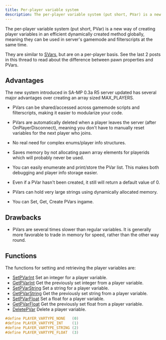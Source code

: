 ```yaml
---
title: Per-player variable system
description: The per-player variable system (put short, PVar) is a new way of creating player variables in an efficient dynamically created method globally, meaning they can be used in server's gamemode and filterscripts at the same time.
---
```


The per-player variable system (put short, PVar) is a new way of creating player variables in an efficient dynamically created method globally, meaning they can be used in server's gamemode and filterscripts at the same time.

They are similar to [SVars](servervariablesystem), but are on a per-player basis. See the last 2 posts in this thread to read about the difference between pawn properties and PVars.

## Advantages

The new system introduced in SA-MP 0.3a R5 server updated has several major advantages over creating an array sized MAX_PLAYERS.

- PVars can be shared/accessed across gamemode scripts and filterscripts, making it easier to modularize your code.

- PVars are automatically deleted when a player leaves the server (after OnPlayerDisconnect), meaning you don't have to manually reset variables for the next player who joins.

- No real need for complex enums/player info structures.

- Saves memory by not allocating pawn array elements for playerids which will probably never be used.

- You can easily enumerate and print/store the PVar list. This makes both debugging and player info storage easier.

- Even if a PVar hasn't been created, it still will return a default value of 0.

- PVars can hold very large strings using dynamically allocated memory.

- You can Set, Get, Create PVars ingame.

## Drawbacks

- PVars are several times slower than regular variables. It is generally more favorable to trade in memory for speed, rather than the other way round.

## Functions

The functions for setting and retrieving the player variables are:

- [SetPVarInt](../scripting/functions/SetPVarInt) Set an integer for a player variable.
- [GetPVarInt](../scripting/functions/GetPVarInt) Get the previously set integer from a player variable.
- [SetPVarString](../scripting/functions/SetPVarString) Set a string for a player variable.
- [GetPVarString](../scripting/functions/GetPVarString) Get the previously set string from a player variable.
- [SetPVarFloat](../scripting/functions/SetPVarFloat) Set a float for a player variable.
- [GetPVarFloat](../scripting/functions/GetPVarFloat) Get the previously set float from a player variable.
- [DeletePVar](../scripting/functions/DeletePVar) Delete a player variable.

```c
#define PLAYER_VARTYPE_NONE   (0)
#define PLAYER_VARTYPE_INT    (1)
#define PLAYER_VARTYPE_STRING (2)
#define PLAYER_VARTYPE_FLOAT  (3)
```
